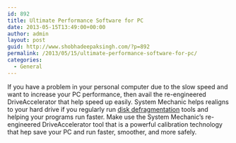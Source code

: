 ```yaml
---
id: 892
title: Ultimate Performance Software for PC
date: 2013-05-15T13:49:00+00:00
author: admin
layout: post
guid: http://www.shobhadeepaksingh.com/?p=892
permalink: /2013/05/15/ultimate-performance-software-for-pc/
categories:
  - General
---
```

If you have a problem in your personal computer due to the slow speed and want to increase your PC performance, then avail the re-engineered DriveAccelerator that help speed up easily. System Mechanic helps realigns to your hard drive if you regularly run [disk defragmentation](http://www.iolo.com/resources/articles/sm/default.aspx?id=25) tools and helping your programs run faster. Make use the System Mechanic&#8217;s re-engineered DriveAccelerator tool that is a powerful calibration technology that hep save your PC and run faster, smoother, and more safely.